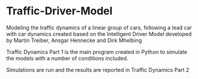 # Traffic-Driver-Model
Modeling the traffic dynamics of a linear group of cars, following a lead car with car dynamics created based on the Intelligent Driver Model developed by Martin Treiber, Ansgar Hennecke and Dirk Mhelbing

Traffic Dynamics Part 1 is the main program created in Python to simulate the models with a number of conditions included. 

Simulations are run and the results are reported in Traffic Dynamics Part 2
